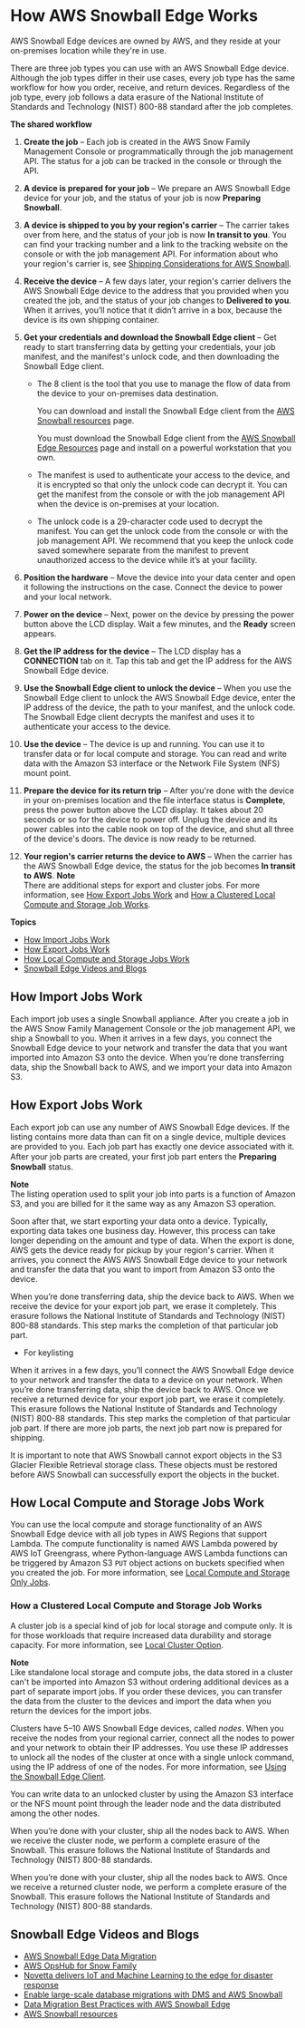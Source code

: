 # How AWS Snowball Edge Works<a name="how-it-works"></a>

AWS Snowball Edge devices are owned by AWS, and they reside at your on\-premises location while they're in use\.

There are three job types you can use with an AWS Snowball Edge device\.  Although the job types differ in their use cases, every job type has the same workflow for how you order, receive, and return devices\. Regardless of the job type, every job follows a data erasure of the National Institute of Standards and Technology \(NIST\) 800\-88 standard after the job completes\.

**The shared workflow**

1. **Create the job** – Each job is created in the AWS Snow Family Management Console or programmatically through the job management API\. The status for a job can be tracked in the console or through the API\.

1. **A device is prepared for your job** – We prepare an AWS Snowball Edge device for your job, and the status of your job is now **Preparing Snowball**\.

1. **A device is shipped to you by your region's carrier** – The carrier takes over from here, and the status of your job is now **In transit to you**\. You can find your tracking number and a link to the tracking website on the console or with the job management API\. For information about who your region's carrier is, see [Shipping Considerations for AWS Snowball](shipping.md)\.

1. **Receive the device** – A few days later, your region's carrier delivers the AWS Snowball Edge device to the address that you provided when you created the job, and the status of your job changes to **Delivered to you**\. When it arrives, you’ll notice that it didn’t arrive in a box, because the device is its own shipping container\.

1. **Get your credentials and download the Snowball Edge client** – Get ready to start transferring data by getting your credentials, your job manifest, and the manifest's unlock code, and then downloading the Snowball Edge client\.
   + The 8 client is the tool that you use to manage the flow of data from the device to your on\-premises data destination\.

     You can download and install the Snowball Edge client from the [AWS Snowball resources](http://aws.amazon.com/snowball/resources/) page\.

     You must download the Snowball Edge client from the [AWS Snowball Edge Resources](http://aws.amazon.com/snowball-edge/resources/) page and install on a powerful workstation that you own\.
   + The manifest is used to authenticate your access to the device, and it is encrypted so that only the unlock code can decrypt it\. You can get the manifest from the console or with the job management API when the device is on\-premises at your location\.
   + The unlock code is a 29\-character code used to decrypt the manifest\. You can get the unlock code from the console or with the job management API\. We recommend that you keep the unlock code saved somewhere separate from the manifest to prevent unauthorized access to the device while it’s at your facility\.

1. **Position the hardware** – Move the device into your data center and open it following the instructions on the case\. Connect the device to power and your local network\.

1. **Power on the device** – Next, power on the device by pressing the power button above the LCD display\. Wait a few minutes, and the **Ready** screen appears\.

1. **Get the IP address for the device** – The LCD display has a **CONNECTION** tab on it\. Tap this tab and get the IP address for the AWS Snowball Edge device\.

1. **Use the Snowball Edge client to unlock the device** – When you use the Snowball Edge client to unlock the AWS Snowball Edge device, enter the IP address of the device, the path to your manifest, and the unlock code\. The Snowball Edge client decrypts the manifest and uses it to authenticate your access to the device\.

1. **Use the device** – The device is up and running\. You can use it to transfer data or for local compute and storage\. You can read and write data with the Amazon S3 interface or the Network File System \(NFS\) mount point\.

1. **Prepare the device for its return trip** – After you're done with the device in your on\-premises location and the file interface status is **Complete**, press the power button above the LCD display\. It takes about 20 seconds or so for the device to power off\. Unplug the device and its power cables into the cable nook on top of the device, and shut all three of the device's doors\. The device is now ready to be returned\.

1. **Your region's carrier returns the device to AWS** – When the carrier has the AWS Snowball Edge device, the status for the job becomes **In transit to AWS**\.
**Note**  
There are additional steps for export and cluster jobs\. For more information, see [How Export Jobs Work](#how-export) and [How a Clustered Local Compute and Storage Job Works](#how-cluster)\.

**Topics**
+ [How Import Jobs Work](#how-import)
+ [How Export Jobs Work](#how-export)
+ [How Local Compute and Storage Jobs Work](#how-localcompute)
+ [Snowball Edge Videos and Blogs](#blog-videos)

## How Import Jobs Work<a name="how-import"></a>

Each import job uses a single Snowball appliance\. After you create a job in the AWS Snow Family Management Console or the job management API, we ship a Snowball to you\. When it arrives in a few days, you connect the Snowball Edge device to your network and transfer the data that you want imported into Amazon S3 onto the device\. When you’re done transferring data, ship the Snowball back to AWS, and we import your data into Amazon S3\.

## How Export Jobs Work<a name="how-export"></a>

Each export job can use any number of AWS Snowball Edge devices\.  If the listing contains more data than can fit on a single device, multiple devices are provided to you\. Each job part has exactly one device associated with it\. After your job parts are created, your ﬁrst job part enters the **Preparing Snowball** status\.

**Note**  
The listing operation used to split your job into parts is a function of Amazon S3, and you are billed for it the same way as any Amazon S3 operation\.

Soon after that, we start exporting your data onto a device\. Typically, exporting data takes one business day\. However, this process can take longer depending on the amount and type of data\. When the export is done, AWS gets the device ready for pickup by your region's carrier\. When it arrives, you connect the AWS AWS Snowball Edge device to your network and transfer the data that you want to import from Amazon S3 onto the device\. 

When you’re done transferring data, ship the device back to AWS\. When we receive the device for your export job part, we erase it completely\. This erasure follows the National Institute of Standards and Technology \(NIST\) 800\-88 standards\. This step marks the completion of that particular job part\.
+ For keylisting 


When it arrives in a few days, you’ll connect the AWS Snowball Edge device to your network and transfer the data to a device on your network\. When you’re done transferring data, ship the device back to AWS\. Once we receive a returned device for your export job part, we erase it completely\. This erasure follows the National Institute of Standards and Technology \(NIST\) 800\-88 standards\. This step marks the completion of that particular job part\. If there are more job parts, the next job part now is prepared for shipping\.

   It is important to note that AWS Snowball cannot export objects in the S3 Glacier Flexible Retrieval storage class\. These objects must be restored before AWS Snowball can successfully export the objects in the bucket\.

## How Local Compute and Storage Jobs Work<a name="how-localcompute"></a>

You can use the local compute and storage functionality of an AWS Snowball Edge device with all job types in AWS Regions that support Lambda\. The compute functionality is named AWS Lambda powered by AWS IoT Greengrass, where Python\-language AWS Lambda functions can be triggered by Amazon S3 `PUT` object actions on buckets specified when you created the job\. For more information, see [Local Compute and Storage Only Jobs](computetype.md)\.

### How a Clustered Local Compute and Storage Job Works<a name="how-cluster"></a>

A cluster job is a special kind of job for local storage and compute only\. It is for those workloads that require increased data durability and storage capacity\. For more information, see [Local Cluster Option](computetype.md#clusteroption)\.

**Note**  
Like standalone local storage and compute jobs, the data stored in a cluster can't be imported into Amazon S3 without ordering additional devices as a part of separate import jobs\. If you order these devices, you can transfer the data from the cluster to the devices and import the data when you return the devices for the import jobs\.

Clusters have 5–10 AWS Snowball Edge devices, called *nodes*\. When you receive the nodes from your regional carrier, connect all the nodes to power and your network to obtain their IP addresses\. You use these IP addresses to unlock all the nodes of the cluster at once with a single unlock command, using the IP address of one of the nodes\. For more information, see [Using the Snowball Edge Client](using-client.md)\.

You can write data to an unlocked cluster by using the Amazon S3 interface or the NFS mount point through the leader node and the data distributed among the other nodes\.

When you’re done with your cluster, ship all the nodes back to AWS\. When we receive the cluster node, we perform a complete erasure of the Snowball\. This erasure follows the National Institute of Standards and Technology \(NIST\) 800\-88 standards\.


When you’re done with your cluster, ship all the nodes back to AWS\. Once we receive a returned cluster node, we perform a complete erasure of the Snowball\. This erasure follows the National Institute of Standards and Technology \(NIST\) 800\-88 standards\.

## Snowball Edge Videos and Blogs<a name="blog-videos"></a>
+ [AWS Snowball Edge Data Migration](https://d1.awsstatic.com/whitepapers/snowball-edge-data-migration-guide.pdf)
+ [AWS OpsHub for Snow Family](https://www.youtube.com/watch?v=_A3A47Vuu0I)
+ [Novetta delivers IoT and Machine Learning to the edge for disaster response](https://aws.amazon.com/blogs/storage/novetta-delivers-iot-and-machine-learning-to-the-edge-for-disaster-response/)
+ [Enable large\-scale database migrations with DMS and AWS Snowball](https://aws.amazon.com/blogs/storage/enable-large-scale-database-migrations-with-aws-dms-and-aws-snowball/)
+ [Data Migration Best Practices with AWS Snowball Edge](https://aws.amazon.com/blogs/storage/data-migration-best-practices-with-snowball-edge/)
+ [AWS Snowball resources](https://aws.amazon.com/snowball/resources/)

